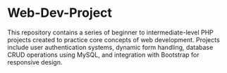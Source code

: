 # Web-Dev-Project
This repository contains a series of beginner to intermediate-level PHP projects created to practice core concepts of web development. Projects include user authentication systems, dynamic form handling, database CRUD operations using MySQL, and integration with Bootstrap for responsive design.
